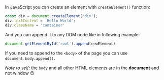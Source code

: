 In JavaScript you can create an element with `createElement()` function:
```js
const div = document.createElement('div');
div.textContent = 'Hello World';
div.className = 'container'
```
And you can append it to any DOM node like in following example:
```js
document.getElementById('root').append(newElement)
```

If you need to append to the `<body>` of the page you can use `document.body.append()`.

*Note to self:* the `body` and all other HTML elements are in the **document** and not window 😉